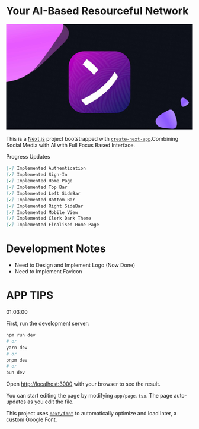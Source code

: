 # Your AI-Based Resourceful Network

<img src="/media_resources/cover.jpg" alt="cover" />

This is a [Next.js](https://nextjs.org/) project bootstrapped with [`create-next-app`](https://github.com/vercel/next.js/tree/canary/packages/create-next-app).Combining Social Media with AI with Full Focus Based Interface.

Progress Updates
```markdown
[✓] Implemented Authentication
[✓] Implemented Sign-In
[✓] Implemented Home Page
[✓] Implemented Top Bar
[✓] Implemented Left SideBar
[✓] Implemented Bottom Bar
[✓] Implemented Right SideBar
[✓] Implemented Mobile View
[✓] Implemented Clerk Dark Theme
[✓] Implemented Finalised Home Page
```

# Development Notes

 - Need to Design and Implement Logo (Now Done)
 - Need to Implement Favicon

# APP TIPS

01:03:00

First, run the development server:

```bash
npm run dev
# or
yarn dev
# or
pnpm dev
# or
bun dev
```

Open [http://localhost:3000](http://localhost:3000) with your browser to see the result.

You can start editing the page by modifying `app/page.tsx`. The page auto-updates as you edit the file.

This project uses [`next/font`](https://nextjs.org/docs/basic-features/font-optimization) to automatically optimize and load Inter, a custom Google Font.



